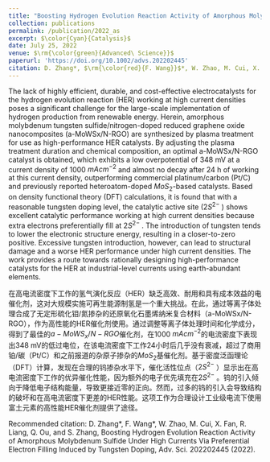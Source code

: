 ```yaml
---
title: "Boosting Hydrogen Evolution Reaction Activity of Amorphous Molybdenum Sulfide Under High Currents Via Preferential Electron Filling Induced by Tungsten Doping"
collection: publications
permalink: /publication/2022_as
excerpt: $\color{Cyan}{Catalysis}$
date: July 25, 2022
venue: $\rm{\color{green}{Advanced\ Science}}$
paperurl: 'https://doi.org/10.1002/advs.202202445'
citation: D. Zhang*, $\rm{\color{red}{F. Wang}}$*, W. Zhao, M. Cui, X. Fan, R. Liang, Q. Ou, and S. Zhang, Boosting Hydrogen Evolution Reaction Activity of Amorphous Molybdenum Sulfide Under High Currents Via Preferential Electron Filling Induced by Tungsten Doping, Adv. Sci. 202202445 (2022).
---
```

The lack of highly efficient, durable, and cost-effective electrocatalysts for the hydrogen evolution reaction (HER) working at high current densities poses a significant challenge for the large-scale implementation of hydrogen production from renewable energy. Herein, amorphous molybdenum tungsten sulfide/nitrogen-doped reduced graphene oxide nanocomposites (a-MoWSx/N-RGO) are synthesized by plasma treatment for use as high-performance HER catalysts. By adjusting the plasma treatment duration and chemical composition, an optimal a-MoWSx/N-RGO catalyst is obtained, which exhibits a low overpotential of 348 mV at a current density of 1000 $mA cm^{-2}$ and almost no decay after 24 h of working at this current density, outperforming commercial platinum/carbon (Pt/C) and previously reported heteroatom-doped $MoS_2$-based catalysts. Based on density functional theory (DFT) calculations, it is found that with a reasonable tungsten doping level, the catalytic active site ($2S^{2-}$ ) shows excellent catalytic performance working at high current densities because extra electrons preferentially fill at $2S^{2-}$ . The introduction of tungsten tends to lower the electronic structure energy, resulting in a closer-to-zero positive. Excessive tungsten introduction, however, can lead to structural damage and a worse HER performance under high current densities. The work provides a route towards rationally designing high-performance catalysts for the HER at industrial-level currents using earth-abundant elements.


在高电流密度下工作的氢气演化反应（HER）缺乏高效、耐用和具有成本效益的电催化剂，这对大规模实施可再生能源制氢是一个重大挑战。在此，通过等离子体处理合成了无定形硫化钼/氮掺杂的还原氧化石墨烯纳米复合材料（a-MoWSx/N-RGO），作为高性能的HER催化剂使用。通过调整等离子体处理时间和化学成分，得到了最佳的$a-MoWS_x/N-RGO$催化剂，在1000 $mA cm^{-2}$的电流密度下表现出348 mV的低过电位，在该电流密度下工作24小时后几乎没有衰减，超过了商用铂/碳（Pt/C）和之前报道的杂原子掺杂的$MoS_2$基催化剂。基于密度泛函理论（DFT）计算，发现在合理的钨掺杂水平下，催化活性位点（$2S^{2-}$ ）显示出在高电流密度下工作的优异催化性能，因为额外的电子优先填充在$2S^{2-}$ 。钨的引入倾向于降低电子结构能量，导致更接近零的正向。然而，过多的钨的引入会导致结构的破坏和在高电流密度下更差的HER性能。这项工作为合理设计工业级电流下使用富土元素的高性能HER催化剂提供了途径。

Recommended citation: D. Zhang*, F. Wang*, W. Zhao, M. Cui, X. Fan, R. Liang, Q. Ou, and S. Zhang, Boosting Hydrogen Evolution Reaction Activity of Amorphous Molybdenum Sulfide Under High Currents Via Preferential Electron Filling Induced by Tungsten Doping, Adv. Sci. 202202445 (2022).
